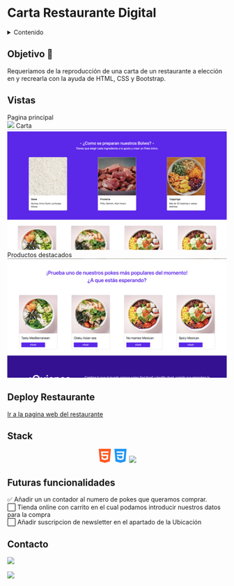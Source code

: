 # Carta Restaurante Digital

<details>
  <summary>Contenido </summary>
  <ol>
    <li><a href="#objetivo-🎯">Objetivo</a></li>
    <li><a href="#vistas">Vistas</a></li>
    <li><a href="#deploy">Deploy Consola</a></li>
    <li><a href="#stack">Stack</a></li>
    <li><a href="#futuras-funcionalidades">Futuras funcionalidades</a></li>
    <li><a href="#contacto">Contacto</a></li>
  </ol>
</details>

## Objetivo 🎯

Requeriamos de la reproducción de una carta de un restaurante a elección en y recrearla con la ayuda de HTML, CSS y Bootstrap.

## Vistas

Pagina principal</br>
<img src="./img/readme/landing.png">
Carta </br>
<img src="./img/readme/carta.png">
Productos destacados</br>
<img src="./img/readme/productos.png">

## Deploy Restaurante

<a href="https://stevengs7.github.io/Restaurante/" target="_blank"/>Ir a la pagina web del restaurante</a>

## Stack

<div align="center">
    <img src= "img/html-5.png"/>
    <img src= "img/css-3.png"/>
    <img src= "![Bootstrap](https://img.shields.io/badge/bootstrap-%238511FA.svg?style=for-the-badge&logo=bootstrap&logoColor=white)"/>
    
 </div>

## Futuras funcionalidades

✅ Añadir un un contador al numero de pokes que queramos comprar.</br>
⬜ Tienda online con carrito en el cual podamos introducir nuestros datos para la compra</br>
⬜ Añadir suscripcion de newsletter en el apartado de la Ubicación</br>

## Contacto

<a href="https://es.linkedin.com/in/mario-steeven-garz%C3%B3n-serna-27405a194" target="_blank"><img src="https://img.shields.io/badge/-LinkedIn-%230077B5?style=for-the-badge&logo=linkedin&logoColor=white" target="_blank"></a>

<a href="https://github.com/Stevengs7" target="_blank"><img src="https://img.shields.io/badge/github-24292F?style=for-the-badge&logo=github&logoColor=white" target="_blank"></a>
